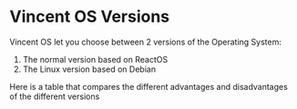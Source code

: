 # Vincent OS Versions

Vincent OS let you choose between 2 versions of the Operating System:

1. The normal version based on ReactOS
2. The Linux version based on Debian

Here is a table that compares the different advantages and disadvantages of the different versions

